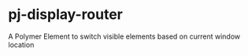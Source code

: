 pj-display-router
=================

A Polymer Element to switch visible elements based on current window location
